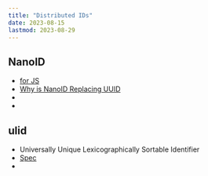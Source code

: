 ```yaml
---
title: "Distributed IDs"
date: 2023-08-15
lastmod: 2023-08-29
---
```

## NanoID
- [for JS](https://github.com/ai/nanoid)
- [Why is NanoID Replacing UUID](https://blog.bitsrc.io/why-is-nanoid-replacing-uuid-1b5100e62ed2)
-
-
## ulid
- Universally Unique Lexicographically Sortable Identifier
- [Spec](https://github.com/ulid/spec)
-
